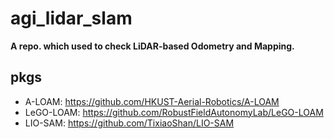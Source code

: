 # agi_lidar_slam
**A repo. which used to check LiDAR-based Odometry and Mapping.**

## pkgs

- A-LOAM: https://github.com/HKUST-Aerial-Robotics/A-LOAM
- LeGO-LOAM: https://github.com/RobustFieldAutonomyLab/LeGO-LOAM
- LIO-SAM: https://github.com/TixiaoShan/LIO-SAM
